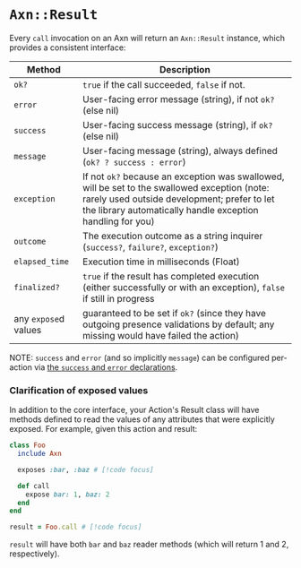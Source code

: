 # `Axn::Result`

Every `call` invocation on an Axn will return an `Axn::Result` instance, which provides a consistent interface:

| Method | Description |
| -- | -- |
| `ok?` | `true` if the call succeeded, `false` if not.
| `error` | User-facing error message (string), if not `ok?` (else nil)
| `success` | User-facing success message (string), if `ok?` (else nil)
| `message` | User-facing message (string), always defined (`ok? ? success : error`)
| `exception` | If not `ok?` because an exception was swallowed, will be set to the swallowed exception (note: rarely used outside development; prefer to let the library automatically handle exception handling for you)
| `outcome` | The execution outcome as a string inquirer (`success?`, `failure?`, `exception?`)
| `elapsed_time` | Execution time in milliseconds (Float)
| `finalized?` | `true` if the result has completed execution (either successfully or with an exception), `false` if still in progress
| any `expose`d values | guaranteed to be set if `ok?` (since they have outgoing presence validations by default; any missing would have failed the action)

NOTE: `success` and `error` (and so implicitly `message`) can be configured per-action via [the `success` and `error` declarations](/reference/class#success-and-error).

### Clarification of exposed values

In addition to the core interface, your Action's Result class will have methods defined to read the values of any attributes that were explicitly exposed.  For example, given this action and result:


```ruby
class Foo
  include Axn

  exposes :bar, :baz # [!code focus]

  def call
    expose bar: 1, baz: 2
  end
end

result = Foo.call # [!code focus]
```

`result` will have both `bar` and `baz` reader methods (which will return 1 and 2, respectively).
